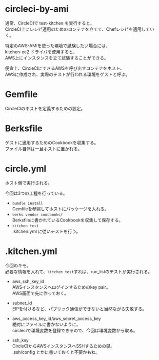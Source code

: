 # circleci-by-ami

通常、CircleCIで test-kitchen を実行すると、  
CircleCI上にレシピ適用のためのコンテナを立てて、Chefレシピを適用していく。

特定のAWS-AMIを使った環境で試験したい場合には、  
kitchen-ec2 ドライバを使用すると、  
AWS上にインスタンスを立て試験することができる。

便宜上、CircleCIにできるAWSを呼び出すコンテナをホスト、  
AWSに作成され、実際のテストが行われる環境をゲストと呼ぶ。


# Gemfile
CircleCIのホストを定義するための設定。

# Berksfile
ゲストに適用するためのCookbookを収集する。  
ファイル自体は一旦ホストに置かれる。

# circle.yml
ホスト側で実行される。

今回は3つの工程を行っている。
* `bundle install`  
  Gemfileを参照してホストにパッケージを入れる。
* `berks vendor coocbooks/`  
  Berksfileに書かれているCookbookを収集して保存する。
* `kitchen test`  
  .kitchen.yml に従いテストを行う。

# .kitchen.yml
今回のキモ。  
必要な情報を入れて、`kitchen test`すれば、run_listのテストが実行される。

* aws_ssh_key_id  
  AWSインスタンスへログインするためのkey pair。  
  AWS画面で先に作っておく。

* subnet_id  
  EIPを付けるなど、パブリック通信ができないと当然ながら失敗する。

* aws_access_key_id/aws_secret_access_key  
  絶対にファイルに書かないように。  
  circleciで環境変数を登録できるので、今回は環境変数から取る。

* ssh_key  
  CircleCIからAWSインスタンスへSSHするための鍵。  
  .ssh/config とかに書いておくと不要かもね。

